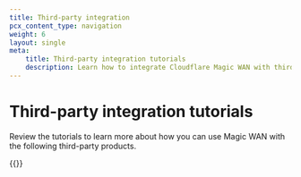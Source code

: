 ```yaml
---
title: Third-party integration
pcx_content_type: navigation
weight: 6
layout: single
meta:
    title: Third-party integration tutorials
    description: Learn how to integrate Cloudflare Magic WAN with third-party products.
---
```


# Third-party integration tutorials

Review the tutorials to learn more about how you can use Magic WAN with the following third-party products.

{{<directory-listing>}}
